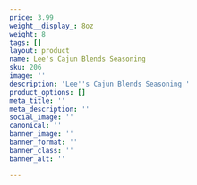 ```yaml
---
price: 3.99
weight__display_: 8oz
weight: 8
tags: []
layout: product
name: Lee's Cajun Blends Seasoning
sku: 206
image: ''
description: 'Lee''s Cajun Blends Seasoning '
product_options: []
meta_title: ''
meta_description: ''
social_image: ''
canonical: ''
banner_image: ''
banner_format: ''
banner_class: ''
banner_alt: ''

---
```

